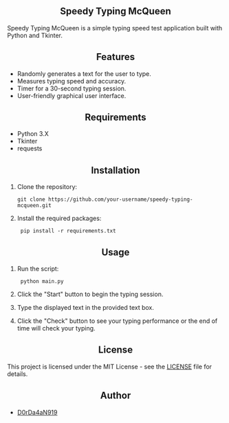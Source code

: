 <h2 align="center">Speedy Typing McQueen</h2>

Speedy Typing McQueen is a simple typing speed test application built with Python and Tkinter.

<h2 align="center">Features</h2>

- Randomly generates a text for the user to type.
- Measures typing speed and accuracy.
- Timer for a 30-second typing session.
- User-friendly graphical user interface.

<h2 align="center">Requirements</h2>

- Python 3.X
- Tkinter
- requests

<h2 align="center">Installation</h2>

1. Clone the repository:

   ```
   git clone https://github.com/your-username/speedy-typing-mcqueen.git
   ```

2. Install the required packages:

   ```
    pip install -r requirements.txt
   ```

<h2 align="center">Usage</h2>

1. Run the script:

   ```
    python main.py
   ```

2. Click the "Start" button to begin the typing session.
3. Type the displayed text in the provided text box.
4. Click the "Check" button to see your typing performance or the end of time will check your typing.

<h2 align="center">License</h2>

This project is licensed under the MIT License - see the [LICENSE](LICENSE) file for details.

<h2 align="center">Author</h2>

- [D0rDa4aN919](https://github.com/D0rDa4aN919)
